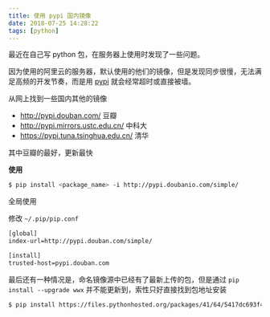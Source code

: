 ```yaml
---
title: 使用 pypi 国内镜像
date: 2018-07-25 14:28:22
tags: [python]
---
```


最近在自己写 python 包，在服务器上使用时发现了一些问题。

<!-- more --><!-- toc -->

因为使用的阿里云的服务器，默认使用的他们的镜像，但是发现同步很慢，无法满足高频的开发节奏，而是用 [pypi](https://pypi.org/simple) 就会经常超时或直接被墙。

从网上找到一些国内其他的镜像

- http://pypi.douban.com/ 豆瓣
- http://pypi.mirrors.ustc.edu.cn/ 中科大
- https://pypi.tuna.tsinghua.edu.cn/ 清华

其中豆瓣的最好，更新最快

**使用**

```bash
$ pip install <package_name> -i http://pypi.doubanio.com/simple/
```

全局使用

修改 `~/.pip/pip.conf`

```bash
[global]
index-url=http://pypi.douban.com/simple/

[install]
trusted-host=pypi.douban.com
```

最后还有一种情况是，命名镜像源中已经有了最新上传的包，但是通过 `pip install --upgrade wwx` 并不能更新到，索性只好直接找到包地址安装

```bash
$ pip install https://files.pythonhosted.org/packages/41/64/5417dc693f4aa3cfc194c7f491cb3e88567de2214ecfb330caac57611870/wwx-0.1.1.tar.gz#sha256=57a4243adc13f9e91ab7db70ffb7da88c01447eff594727232f46f3c1be6d107
```
